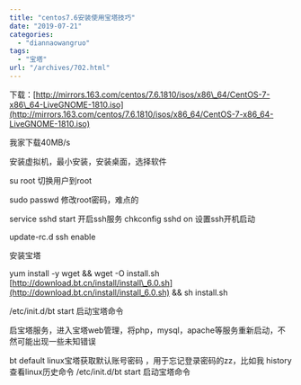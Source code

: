 ```yaml
---
title: "centos7.6安装使用宝塔技巧"
date: "2019-07-21"
categories: 
  - "diannaowangruo"
tags: 
  - "宝塔"
url: "/archives/702.html"
---
```


下载：[](http://mirrors.163.com/centos/7.6.1810/isos/x86_64/CentOS-7-x86_64-LiveGNOME-1810.iso)[http://mirrors.163.com/centos/7.6.1810/isos/x86\_64/CentOS-7-x86\_64-LiveGNOME-1810.iso](http://mirrors.163.com/centos/7.6.1810/isos/x86_64/CentOS-7-x86_64-LiveGNOME-1810.iso)

我家下载40MB/s

安装虚拟机，最小安装，安装桌面，选择软件

su root 切换用户到root

sudo passwd 修改root密码，难点的

service sshd start 开启ssh服务 chkconfig sshd on 设置ssh开机启动

update-rc.d ssh enable

安装宝塔

yum install -y wget && wget -O install.sh [](http://download.bt.cn/install/install_6.0.sh)[http://download.bt.cn/install/install\_6.0.sh](http://download.bt.cn/install/install_6.0.sh) && sh install.sh

/etc/init.d/bt start 启动宝塔命令

启宝塔服务，进入宝塔web管理，将php，mysql，apache等服务重新启动，不然可能出现一些未知错误

bt default linux宝塔获取默认账号密码 ，用于忘记登录密码的zz，比如我 history 查看linux历史命令 /etc/init.d/bt start 启动宝塔命令
